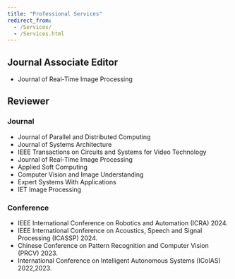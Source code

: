 ```yaml
---
title: "Professional Services"
redirect_from: 
  - /Services/
  - /Services.html
---
```


## Journal Associate Editor
* Journal of Real-Time Image Processing

## Reviewer

### Journal
* Journal of Parallel and Distributed Computing
* Journal of Systems Architecture
* IEEE Transactions on Circuits and Systems for Video Technology
* Journal of Real-Time Image Processing
* Applied Soft Computing
* Computer Vision and Image Understanding 
* Expert Systems With Applications
* IET Image Processing

### Conference
*  IEEE International Conference on Robotics and Automation (ICRA) 2024.
*  IEEE International Conference on Acoustics, Speech and Signal Processing (ICASSP) 2024.
*  Chinese Conference on Pattern Recognition and Computer Vision (PRCV) 2023.
*  International Conference on Intelligent Autonomous Systems (ICoIAS) 2022,2023.
